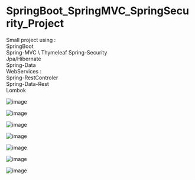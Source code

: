 # SpringBoot_SpringMVC_SpringSecurity_Project
 Small project using : \
  SpringBoot \
  Spring-MVC \ Thymeleaf
  Spring-Security \
  Jpa/Hibernate \
  Spring-Data \
  WebServices : \
  Spring-RestControler \
  Spring-Data-Rest \
  Lombok



![image](https://user-images.githubusercontent.com/39586770/206782630-fc888655-e724-4d19-9b2b-a90bf0ac6d8b.png)  

![image](https://user-images.githubusercontent.com/39586770/206781786-9bc15a92-fae3-4c0b-978b-ddb276c7bcd0.png)


![image](https://user-images.githubusercontent.com/39586770/206781849-377ecaaa-af03-477f-ba74-8bae89c0dc31.png)

![image](https://user-images.githubusercontent.com/39586770/206781922-e2246a6f-b183-4122-9d61-6a826813256c.png)

![image](https://user-images.githubusercontent.com/39586770/206782210-823a7808-eb10-4a35-8f8c-373c69272363.png)

![image](https://user-images.githubusercontent.com/39586770/206782269-c42bd605-39d3-4ede-8a1f-745415d1a503.png)


![image](https://user-images.githubusercontent.com/39586770/206783476-2e95357a-ddbe-4d67-b3cd-9f899123bd30.png)
